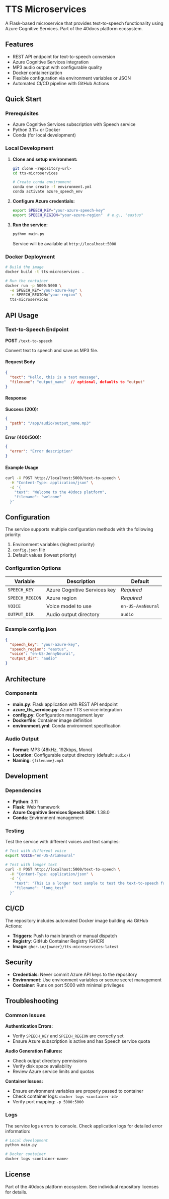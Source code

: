 # TTS Microservices

A Flask-based microservice that provides text-to-speech functionality using Azure Cognitive Services. Part of the 40docs platform ecosystem.

## Features

- REST API endpoint for text-to-speech conversion
- Azure Cognitive Services integration
- MP3 audio output with configurable quality
- Docker containerization
- Flexible configuration via environment variables or JSON
- Automated CI/CD pipeline with GitHub Actions

## Quick Start

### Prerequisites

- Azure Cognitive Services subscription with Speech service
- Python 3.11+ or Docker
- Conda (for local development)

### Local Development

1. **Clone and setup environment:**
   ```bash
   git clone <repository-url>
   cd tts-microservices
   
   # Create conda environment
   conda env create -f environment.yml
   conda activate azure_speech_env
   ```

2. **Configure Azure credentials:**
   ```bash
   export SPEECH_KEY="your-azure-speech-key"
   export SPEECH_REGION="your-azure-region"  # e.g., "eastus"
   ```

3. **Run the service:**
   ```bash
   python main.py
   ```
   Service will be available at `http://localhost:5000`

### Docker Deployment

```bash
# Build the image
docker build -t tts-microservices .

# Run the container
docker run -p 5000:5000 \
  -e SPEECH_KEY="your-azure-key" \
  -e SPEECH_REGION="your-region" \
  tts-microservices
```

## API Usage

### Text-to-Speech Endpoint

**POST** `/text-to-speech`

Convert text to speech and save as MP3 file.

#### Request Body

```json
{
  "text": "Hello, this is a test message",
  "filename": "output_name"  // optional, defaults to "output"
}
```

#### Response

**Success (200):**
```json
{
  "path": "/app/audio/output_name.mp3"
}
```

**Error (400/500):**
```json
{
  "error": "Error description"
}
```

#### Example Usage

```bash
curl -X POST http://localhost:5000/text-to-speech \
  -H "Content-Type: application/json" \
  -d '{
    "text": "Welcome to the 40docs platform",
    "filename": "welcome"
  }'
```

## Configuration

The service supports multiple configuration methods with the following priority:

1. Environment variables (highest priority)
2. `config.json` file
3. Default values (lowest priority)

### Configuration Options

| Variable | Description | Default |
|----------|-------------|---------|
| `SPEECH_KEY` | Azure Cognitive Services key | *Required* |
| `SPEECH_REGION` | Azure region | *Required* |
| `VOICE` | Voice model to use | `en-US-AvaNeural` |
| `OUTPUT_DIR` | Audio output directory | `audio` |

### Example config.json

```json
{
  "speech_key": "your-azure-key",
  "speech_region": "eastus",
  "voice": "en-US-JennyNeural",
  "output_dir": "audio"
}
```

## Architecture

### Components

- **main.py**: Flask application with REST API endpoint
- **azure_tts_service.py**: Azure TTS service integration
- **config.py**: Configuration management layer
- **Dockerfile**: Container image definition
- **environment.yml**: Conda environment specification

### Audio Output

- **Format**: MP3 (48kHz, 192kbps, Mono)
- **Location**: Configurable output directory (default: `audio/`)
- **Naming**: `{filename}.mp3`

## Development

### Dependencies

- **Python**: 3.11
- **Flask**: Web framework
- **Azure Cognitive Services Speech SDK**: 1.38.0
- **Conda**: Environment management

### Testing

Test the service with different voices and text samples:

```bash
# Test with different voice
export VOICE="en-US-AriaNeural"

# Test with longer text
curl -X POST http://localhost:5000/text-to-speech \
  -H "Content-Type: application/json" \
  -d '{
    "text": "This is a longer text sample to test the text-to-speech functionality with more comprehensive content.",
    "filename": "long_test"
  }'
```

## CI/CD

The repository includes automated Docker image building via GitHub Actions:

- **Triggers**: Push to main branch or manual dispatch
- **Registry**: GitHub Container Registry (GHCR)
- **Image**: `ghcr.io/{owner}/tts-microservices:latest`

## Security

- **Credentials**: Never commit Azure API keys to the repository
- **Environment**: Use environment variables or secure secret management
- **Container**: Runs on port 5000 with minimal privileges

## Troubleshooting

### Common Issues

**Authentication Errors:**
- Verify `SPEECH_KEY` and `SPEECH_REGION` are correctly set
- Ensure Azure subscription is active and has Speech service quota

**Audio Generation Failures:**
- Check output directory permissions
- Verify disk space availability
- Review Azure service limits and quotas

**Container Issues:**
- Ensure environment variables are properly passed to container
- Check container logs: `docker logs <container-id>`
- Verify port mapping: `-p 5000:5000`

### Logs

The service logs errors to console. Check application logs for detailed error information:

```bash
# Local development
python main.py

# Docker container
docker logs <container-name>
```

## License

Part of the 40docs platform ecosystem. See individual repository licenses for details.